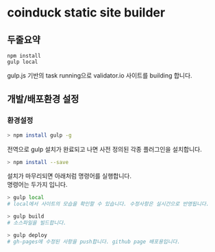 # coinduck static site builder  


## 두줄요약
```
npm install
gulp local
```

gulp.js 기반의 task running으로 validator.io 사이트를 building 합니다.  

## 개발/배포환경 설정  

### 환경설정  

``` bash  
> npm install gulp -g  
```  

전역으로 gulp 설치가 완료되고 나면 사전 정의된 각종 플러그인을 설치합니다.  

``` bash  
> npm install --save  
```  

설치가 마무리되면 아래처럼 명령어를 실행합니다.  
명령어는 두가지 입니다.  

``` bash  
> gulp local  
# local에서 사이트의 모습을 확인할 수 있습니다. 수정사항은 실시간으로 반영됩니다.  

> gulp build
# 소스파일을 빌드합니다.

> gulp deploy  
# gh-pages에 수정된 사항을 push합니다. github page 배포용입니다.  
```  